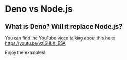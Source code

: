 # Deno vs Node.js

## What is Deno? Will it replace Node.js?

You can find the YouTube video talking about this here: https://youtu.be/vzlSHLX_ESA

Enjoy the examples!
